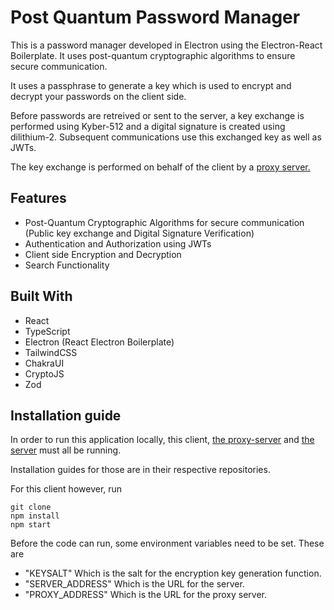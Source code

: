 # Post Quantum Password Manager
This is a password manager developed in Electron using the Electron-React Boilerplate. It uses post-quantum cryptographic algorithms to ensure secure communication. 

It uses a passphrase to generate a key which is used to encrypt and decrypt your passwords on the client side. 

Before passwords are retreived or sent to the server, a key exchange is performed using Kyber-512 and a digital signature is created using dilithium-2. Subsequent communications use this exchanged key as well as JWTs.

The key exchange is performed on behalf of the client by a [proxy server.](https://github.com/Areezy/keyexchange-proxy)

## Features
- Post-Quantum Cryptographic Algorithms for secure communication (Public key exchange and Digital Signature Verification)
- Authentication and Authorization using JWTs
- Client side Encryption and Decryption
- Search Functionality

## Built With
- React
- TypeScript
- Electron (React Electron Boilerplate)
- TailwindCSS
- ChakraUI
- CryptoJS
- Zod

## Installation guide
In order to run this application locally, this client, [the proxy-server](https://github.com/Areezy/keyexchange-proxy) and [the server](https://github.com/Areezy/password-manager-server) must all be running.

Installation guides for those are in their respective repositories. 

For this client however, run
```
git clone
npm install 
npm start
```
Before the code can run, some environment variables need to be set. These are
- "KEYSALT" Which is the salt for the encryption key generation function.
- "SERVER_ADDRESS" Which is the URL for the server.
- "PROXY_ADDRESS" Which is the URL for the proxy server.


